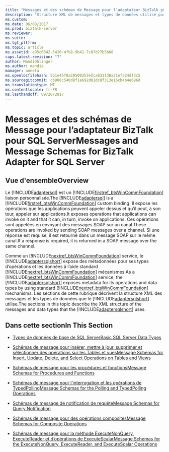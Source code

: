 ```yaml
---
title: "Messages et des schémas de Message pour l’adaptateur BizTalk pour SQL Server | Documents Microsoft"
description: "Structure XML de messages et types de données utilisé par l’adaptateur de SQL Server pour BizTalk Server"
ms.custom: 
ms.date: 06/08/2017
ms.prod: biztalk-server
ms.reviewer: 
ms.suite: 
ms.tgt_pltfrm: 
ms.topic: article
ms.assetid: e95c6342-5420-4fb8-9b41-7c87d27b5b68
caps.latest.revision: "7"
author: MandiOhlinger
ms.author: mandia
manager: anneta
ms.openlocfilehash: 5b1e45f0a20500253e2ca831138a21efa24df3c5
ms.sourcegitcommit: cb908c540d8f1a692d01dc8f313e16cb4b4e696d
ms.translationtype: MT
ms.contentlocale: fr-FR
ms.lasthandoff: 09/20/2017
---
```

# <a name="messages-and-message-schemas-for-biztalk-adapter-for-sql-server"></a><span data-ttu-id="0f793-103">Messages et des schémas de Message pour l’adaptateur BizTalk pour SQL Server</span><span class="sxs-lookup"><span data-stu-id="0f793-103">Messages and Message Schemas for BizTalk Adapter for SQL Server</span></span>

## <a name="overview"></a><span data-ttu-id="0f793-104">Vue d'ensemble</span><span class="sxs-lookup"><span data-stu-id="0f793-104">Overview</span></span>
<span data-ttu-id="0f793-105">Le [!INCLUDE[adaptersql](../../includes/adaptersql-md.md)] est un [!INCLUDE[firstref_btsWinCommFoundation](../../includes/firstref-btswincommfoundation-md.md)] liaison personnalisée.</span><span class="sxs-lookup"><span data-stu-id="0f793-105">The [!INCLUDE[adaptersql](../../includes/adaptersql-md.md)] is a [!INCLUDE[firstref_btsWinCommFoundation](../../includes/firstref-btswincommfoundation-md.md)] custom binding.</span></span> <span data-ttu-id="0f793-106">Il expose les opérations que les applications peuvent appeler dessus et qu’il peut, à son tour, appeler sur applications.</span><span class="sxs-lookup"><span data-stu-id="0f793-106">It exposes operations that applications can invoke on it and that it can, in turn, invoke on applications.</span></span> <span data-ttu-id="0f793-107">Ces opérations sont appelées en envoyant des messages SOAP sur un canal.</span><span class="sxs-lookup"><span data-stu-id="0f793-107">These operations are invoked by sending SOAP messages over a channel.</span></span> <span data-ttu-id="0f793-108">Si une réponse est requise, il est retourné dans un message SOAP sur le même canal.</span><span class="sxs-lookup"><span data-stu-id="0f793-108">If a response is required, it is returned in a SOAP message over the same channel.</span></span>  
  
 <span data-ttu-id="0f793-109">Comme un [!INCLUDE[nextref_btsWinCommFoundation](../../includes/nextref-btswincommfoundation-md.md)] service, le [!INCLUDE[adaptersqlshort](../../includes/adaptersqlshort-md.md)] expose des métadonnées pour ses types d’opérations et les données à l’aide standard [!INCLUDE[nextref_btsWinCommFoundation](../../includes/nextref-btswincommfoundation-md.md)] mécanismes.</span><span class="sxs-lookup"><span data-stu-id="0f793-109">As a [!INCLUDE[nextref_btsWinCommFoundation](../../includes/nextref-btswincommfoundation-md.md)] service, the [!INCLUDE[adaptersqlshort](../../includes/adaptersqlshort-md.md)] exposes metadata for its operations and data types by using standard [!INCLUDE[nextref_btsWinCommFoundation](../../includes/nextref-btswincommfoundation-md.md)] mechanisms.</span></span> <span data-ttu-id="0f793-110">Les sections de cette rubrique décrivent la structure XML des messages et les types de données que le [!INCLUDE[adaptersqlshort](../../includes/adaptersqlshort-md.md)] utilise.</span><span class="sxs-lookup"><span data-stu-id="0f793-110">The sections in this topic describe the XML structure of the messages and data types that the [!INCLUDE[adaptersqlshort](../../includes/adaptersqlshort-md.md)] uses.</span></span>  
  
## <a name="in-this-section"></a><span data-ttu-id="0f793-111">Dans cette section</span><span class="sxs-lookup"><span data-stu-id="0f793-111">In This Section</span></span>  
  
-   [<span data-ttu-id="0f793-112">Types de données de base de SQL Server</span><span class="sxs-lookup"><span data-stu-id="0f793-112">Basic SQL Server Data Types</span></span>](../../adapters-and-accelerators/adapter-sql/basic-sql-server-data-types.md)  
  
-   [<span data-ttu-id="0f793-113">Schémas de message pour insérer, mettre à jour, supprimer et sélectionner des opérations sur les Tables et vues</span><span class="sxs-lookup"><span data-stu-id="0f793-113">Message Schemas for Insert, Update, Delete, and Select Operations on Tables and Views</span></span>](../../adapters-and-accelerators/adapter-sql/message-schemas-for-insert-update-delete-and-select-on-tables-and-views.md)  
  
-   [<span data-ttu-id="0f793-114">Schémas de message pour les procédures et fonctions</span><span class="sxs-lookup"><span data-stu-id="0f793-114">Message Schemas for Procedures and Functions</span></span>](../../adapters-and-accelerators/adapter-sql/message-schemas-for-procedures-and-functions.md)  
  
-   [<span data-ttu-id="0f793-115">Schémas de message pour l’interrogation et les opérations de TypedPolling</span><span class="sxs-lookup"><span data-stu-id="0f793-115">Message Schemas for the Polling and TypedPolling Operations</span></span>](../../adapters-and-accelerators/adapter-sql/message-schemas-for-the-polling-and-typedpolling-operations.md)  
  
-   [<span data-ttu-id="0f793-116">Schémas de message de notification de requête</span><span class="sxs-lookup"><span data-stu-id="0f793-116">Message Schemas for Query Notification</span></span>](../../adapters-and-accelerators/adapter-sql/message-schemas-for-query-notification.md)  
  
-   [<span data-ttu-id="0f793-117">Schémas de message pour des opérations composites</span><span class="sxs-lookup"><span data-stu-id="0f793-117">Message Schemas for Composite Operations</span></span>](../../adapters-and-accelerators/adapter-sql/message-schemas-for-composite-operations.md)  
  
-   [<span data-ttu-id="0f793-118">Schémas de message pour la méthode ExecuteNonQuery, ExecuteReader et d’opérations de ExecuteScalar</span><span class="sxs-lookup"><span data-stu-id="0f793-118">Message Schemas for the ExecuteNonQuery, ExecuteReader, and ExecuteScalar Operations</span></span>](../../adapters-and-accelerators/adapter-sql/executenonquery-executereader-and-executescalar-message-schemas-in-sql.md)  
  
